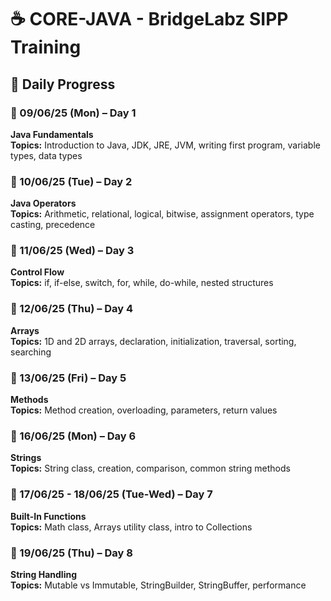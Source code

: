 # ☕ CORE-JAVA - BridgeLabz SIPP Training

## 📅 Daily Progress

### 📅 09/06/25 (Mon) – Day 1  
**Java Fundamentals**  
**Topics:** Introduction to Java, JDK, JRE, JVM, writing first program, variable types, data types

### 📅 10/06/25 (Tue) – Day 2  
**Java Operators**  
**Topics:** Arithmetic, relational, logical, bitwise, assignment operators, type casting, precedence

### 📅 11/06/25 (Wed) – Day 3  
**Control Flow**  
**Topics:** if, if-else, switch, for, while, do-while, nested structures

### 📅 12/06/25 (Thu) – Day 4  
**Arrays**  
**Topics:** 1D and 2D arrays, declaration, initialization, traversal, sorting, searching

### 📅 13/06/25 (Fri) – Day 5  
**Methods**  
**Topics:** Method creation, overloading, parameters, return values

### 📅 16/06/25 (Mon) – Day 6  
**Strings**  
**Topics:** String class, creation, comparison, common string methods

### 📅 17/06/25 - 18/06/25 (Tue-Wed) – Day 7  
**Built-In Functions**  
**Topics:** Math class, Arrays utility class, intro to Collections

### 📅 19/06/25 (Thu) – Day 8  
**String Handling**  
**Topics:** Mutable vs Immutable, StringBuilder, StringBuffer, performance

